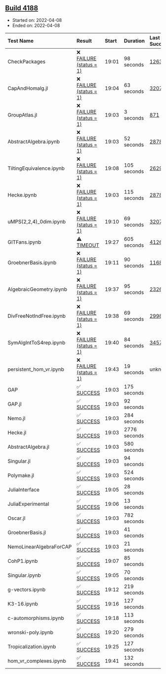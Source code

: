 ## [Build 4188](https://oscarci.mathematik.uni-kl.de/job/oscar-stable/4188/)

* Started on: 2022-04-08
* Ended on: 2022-04-08

| Test Name    | Result | Start | Duration | Last Success | First Failure |
|:-------------|:-------|:------|:---------|:-------------|:--------------|
| CheckPackages | ❌ [FAILURE (status = 1)](https://oscarci.mathematik.uni-kl.de/job/oscar-stable/4188/artifact/logs/build-4188/CheckPackages.log) | 19:01 | 98 seconds | [1263](https://oscarci.mathematik.uni-kl.de/job/oscar-stable/1263/) | [1264](https://oscarci.mathematik.uni-kl.de/job/oscar-stable/1264/) |
| CapAndHomalg.jl | ❌ [FAILURE (status = 1)](https://oscarci.mathematik.uni-kl.de/job/oscar-stable/4188/artifact/logs/build-4188/CapAndHomalg.jl.log) | 19:04 | 63 seconds | [3207](https://oscarci.mathematik.uni-kl.de/job/oscar-stable/3207/) | [3208](https://oscarci.mathematik.uni-kl.de/job/oscar-stable/3208/) |
| GroupAtlas.jl | ❌ [FAILURE (status = 1)](https://oscarci.mathematik.uni-kl.de/job/oscar-stable/4188/artifact/logs/build-4188/GroupAtlas.jl.log) | 19:03 | 3 seconds | [871](https://oscarci.mathematik.uni-kl.de/job/oscar-stable/871/) | [872](https://oscarci.mathematik.uni-kl.de/job/oscar-stable/872/) |
| AbstractAlgebra.ipynb | ❌ [FAILURE (status = 1)](https://oscarci.mathematik.uni-kl.de/job/oscar-stable/4188/artifact/logs/build-4188/AbstractAlgebra.ipynb.log) | 19:03 | 52 seconds | [2878](https://oscarci.mathematik.uni-kl.de/job/oscar-stable/2878/) | [2879](https://oscarci.mathematik.uni-kl.de/job/oscar-stable/2879/) |
| TiltingEquivalence.ipynb | ❌ [FAILURE (status = 1)](https://oscarci.mathematik.uni-kl.de/job/oscar-stable/4188/artifact/logs/build-4188/TiltingEquivalence.ipynb.log) | 19:08 | 105 seconds | [2629](https://oscarci.mathematik.uni-kl.de/job/oscar-stable/2629/) | [2630](https://oscarci.mathematik.uni-kl.de/job/oscar-stable/2630/) |
| Hecke.ipynb | ❌ [FAILURE (status = 1)](https://oscarci.mathematik.uni-kl.de/job/oscar-stable/4188/artifact/logs/build-4188/Hecke.ipynb.log) | 19:03 | 115 seconds | [2878](https://oscarci.mathematik.uni-kl.de/job/oscar-stable/2878/) | [2879](https://oscarci.mathematik.uni-kl.de/job/oscar-stable/2879/) |
| uMPS(2,2,4)_0dim.ipynb | ❌ [FAILURE (status = 1)](https://oscarci.mathematik.uni-kl.de/job/oscar-stable/4188/artifact/logs/build-4188/uMPS-2-2-4-_0dim.ipynb.log) | 19:10 | 69 seconds | [3207](https://oscarci.mathematik.uni-kl.de/job/oscar-stable/3207/) | [3208](https://oscarci.mathematik.uni-kl.de/job/oscar-stable/3208/) |
| GITFans.ipynb | ⚠ [TIMEOUT](https://oscarci.mathematik.uni-kl.de/job/oscar-stable/4188/artifact/logs/build-4188/GITFans.ipynb.log) | 19:27 | 605 seconds | [4126](https://oscarci.mathematik.uni-kl.de/job/oscar-stable/4126/) | [4127](https://oscarci.mathematik.uni-kl.de/job/oscar-stable/4127/) |
| GroebnerBasis.ipynb | ❌ [FAILURE (status = 1)](https://oscarci.mathematik.uni-kl.de/job/oscar-stable/4188/artifact/logs/build-4188/GroebnerBasis.ipynb.log) | 19:11 | 90 seconds | [1168](https://oscarci.mathematik.uni-kl.de/job/oscar-stable/1168/) | [1169](https://oscarci.mathematik.uni-kl.de/job/oscar-stable/1169/) |
| AlgebraicGeometry.ipynb | ❌ [FAILURE (status = 1)](https://oscarci.mathematik.uni-kl.de/job/oscar-stable/4188/artifact/logs/build-4188/AlgebraicGeometry.ipynb.log) | 19:37 | 95 seconds | [2326](https://oscarci.mathematik.uni-kl.de/job/oscar-stable/2326/) | [2327](https://oscarci.mathematik.uni-kl.de/job/oscar-stable/2327/) |
| DivFreeNotIndFree.ipynb | ❌ [FAILURE (status = 1)](https://oscarci.mathematik.uni-kl.de/job/oscar-stable/4188/artifact/logs/build-4188/DivFreeNotIndFree.ipynb.log) | 19:38 | 69 seconds | [2998](https://oscarci.mathematik.uni-kl.de/job/oscar-stable/2998/) | [2999](https://oscarci.mathematik.uni-kl.de/job/oscar-stable/2999/) |
| SymAlgIntToS4rep.ipynb | ❌ [FAILURE (status = 1)](https://oscarci.mathematik.uni-kl.de/job/oscar-stable/4188/artifact/logs/build-4188/SymAlgIntToS4rep.ipynb.log) | 19:40 | 84 seconds | [3457](https://oscarci.mathematik.uni-kl.de/job/oscar-stable/3457/) | [3458](https://oscarci.mathematik.uni-kl.de/job/oscar-stable/3458/) |
| persistent_hom_vr.ipynb | ❌ [FAILURE (status = 1)](https://oscarci.mathematik.uni-kl.de/job/oscar-stable/4188/artifact/logs/build-4188/persistent_hom_vr.ipynb.log) | 19:43 | 19 seconds | unknown | unknown |
| GAP | ✅ [SUCCESS](https://oscarci.mathematik.uni-kl.de/job/oscar-stable/4188/artifact/logs/build-4188/GAP.log) | 19:03 | 175 seconds |  |  |
| GAP.jl | ✅ [SUCCESS](https://oscarci.mathematik.uni-kl.de/job/oscar-stable/4188/artifact/logs/build-4188/GAP.jl.log) | 19:03 | 92 seconds |  |  |
| Nemo.jl | ✅ [SUCCESS](https://oscarci.mathematik.uni-kl.de/job/oscar-stable/4188/artifact/logs/build-4188/Nemo.jl.log) | 19:03 | 284 seconds |  |  |
| Hecke.jl | ✅ [SUCCESS](https://oscarci.mathematik.uni-kl.de/job/oscar-stable/4188/artifact/logs/build-4188/Hecke.jl.log) | 19:03 | 2776 seconds |  |  |
| AbstractAlgebra.jl | ✅ [SUCCESS](https://oscarci.mathematik.uni-kl.de/job/oscar-stable/4188/artifact/logs/build-4188/AbstractAlgebra.jl.log) | 19:03 | 580 seconds |  |  |
| Singular.jl | ✅ [SUCCESS](https://oscarci.mathematik.uni-kl.de/job/oscar-stable/4188/artifact/logs/build-4188/Singular.jl.log) | 19:03 | 94 seconds |  |  |
| Polymake.jl | ✅ [SUCCESS](https://oscarci.mathematik.uni-kl.de/job/oscar-stable/4188/artifact/logs/build-4188/Polymake.jl.log) | 19:03 | 524 seconds |  |  |
| JuliaInterface | ✅ [SUCCESS](https://oscarci.mathematik.uni-kl.de/job/oscar-stable/4188/artifact/logs/build-4188/JuliaInterface.log) | 19:05 | 28 seconds |  |  |
| JuliaExperimental | ✅ [SUCCESS](https://oscarci.mathematik.uni-kl.de/job/oscar-stable/4188/artifact/logs/build-4188/JuliaExperimental.log) | 19:06 | 13 seconds |  |  |
| Oscar.jl | ✅ [SUCCESS](https://oscarci.mathematik.uni-kl.de/job/oscar-stable/4188/artifact/logs/build-4188/Oscar.jl.log) | 19:03 | 782 seconds |  |  |
| GroebnerBasis.jl | ✅ [SUCCESS](https://oscarci.mathematik.uni-kl.de/job/oscar-stable/4188/artifact/logs/build-4188/GroebnerBasis.jl.log) | 19:03 | 41 seconds |  |  |
| NemoLinearAlgebraForCAP | ✅ [SUCCESS](https://oscarci.mathematik.uni-kl.de/job/oscar-stable/4188/artifact/logs/build-4188/NemoLinearAlgebraForCAP.log) | 19:03 | 21 seconds |  |  |
| CohP1.ipynb | ✅ [SUCCESS](https://oscarci.mathematik.uni-kl.de/job/oscar-stable/4188/artifact/logs/build-4188/CohP1.ipynb.log) | 19:07 | 85 seconds |  |  |
| Singular.ipynb | ✅ [SUCCESS](https://oscarci.mathematik.uni-kl.de/job/oscar-stable/4188/artifact/logs/build-4188/Singular.ipynb.log) | 19:05 | 70 seconds |  |  |
| g-vectors.ipynb | ✅ [SUCCESS](https://oscarci.mathematik.uni-kl.de/job/oscar-stable/4188/artifact/logs/build-4188/g-vectors.ipynb.log) | 19:12 | 219 seconds |  |  |
| K3-16.ipynb | ✅ [SUCCESS](https://oscarci.mathematik.uni-kl.de/job/oscar-stable/4188/artifact/logs/build-4188/K3-16.ipynb.log) | 19:16 | 127 seconds |  |  |
| c-automorphisms.ipynb | ✅ [SUCCESS](https://oscarci.mathematik.uni-kl.de/job/oscar-stable/4188/artifact/logs/build-4188/c-automorphisms.ipynb.log) | 19:18 | 113 seconds |  |  |
| wronski-poly.ipynb | ✅ [SUCCESS](https://oscarci.mathematik.uni-kl.de/job/oscar-stable/4188/artifact/logs/build-4188/wronski-poly.ipynb.log) | 19:20 | 279 seconds |  |  |
| Tropicalization.ipynb | ✅ [SUCCESS](https://oscarci.mathematik.uni-kl.de/job/oscar-stable/4188/artifact/logs/build-4188/Tropicalization.ipynb.log) | 19:25 | 127 seconds |  |  |
| hom_vr_complexes.ipynb | ✅ [SUCCESS](https://oscarci.mathematik.uni-kl.de/job/oscar-stable/4188/artifact/logs/build-4188/hom_vr_complexes.ipynb.log) | 19:41 | 132 seconds |  |  |
